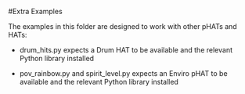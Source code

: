 #Extra Examples

The examples in this folder are designed to work with other pHATs and HATs:

* drum_hits.py expects a Drum HAT to be available and the relevant Python library installed

* pov_rainbow.py and spirit_level.py expects an Enviro pHAT to be available and the relevant Python library installed

